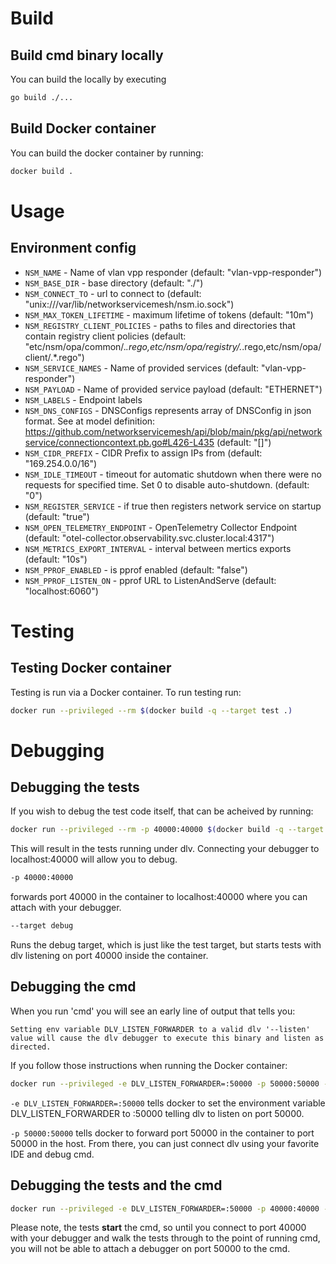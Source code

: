 # Build

## Build cmd binary locally

You can build the locally by executing

```bash
go build ./...
```

## Build Docker container

You can build the docker container by running:

```bash
docker build .
```

# Usage

## Environment config

* `NSM_NAME`                     - Name of vlan vpp responder (default: "vlan-vpp-responder")
* `NSM_BASE_DIR`                 - base directory (default: "./")
* `NSM_CONNECT_TO`               - url to connect to (default: "unix:///var/lib/networkservicemesh/nsm.io.sock")
* `NSM_MAX_TOKEN_LIFETIME`       - maximum lifetime of tokens (default: "10m")
* `NSM_REGISTRY_CLIENT_POLICIES` - paths to files and directories that contain registry client policies (default: "etc/nsm/opa/common/.*.rego,etc/nsm/opa/registry/.*.rego,etc/nsm/opa/client/.*.rego")
* `NSM_SERVICE_NAMES`            - Name of provided services (default: "vlan-vpp-responder")
* `NSM_PAYLOAD`                  - Name of provided service payload (default: "ETHERNET")
* `NSM_LABELS`                   - Endpoint labels
* `NSM_DNS_CONFIGS`              - DNSConfigs represents array of DNSConfig in json format. See at model definition: https://github.com/networkservicemesh/api/blob/main/pkg/api/networkservice/connectioncontext.pb.go#L426-L435 (default: "[]")
* `NSM_CIDR_PREFIX`              - CIDR Prefix to assign IPs from (default: "169.254.0.0/16")
* `NSM_IDLE_TIMEOUT`             - timeout for automatic shutdown when there were no requests for specified time. Set 0 to disable auto-shutdown. (default: "0")
* `NSM_REGISTER_SERVICE`         - if true then registers network service on startup (default: "true")
* `NSM_OPEN_TELEMETRY_ENDPOINT`  - OpenTelemetry Collector Endpoint (default: "otel-collector.observability.svc.cluster.local:4317")
* `NSM_METRICS_EXPORT_INTERVAL`  - interval between mertics exports (default: "10s")
* `NSM_PPROF_ENABLED`            - is pprof enabled (default: "false")
* `NSM_PPROF_LISTEN_ON`          - pprof URL to ListenAndServe (default: "localhost:6060")

# Testing

## Testing Docker container

Testing is run via a Docker container.  To run testing run:

```bash
docker run --privileged --rm $(docker build -q --target test .)
```

# Debugging

## Debugging the tests
If you wish to debug the test code itself, that can be acheived by running:

```bash
docker run --privileged --rm -p 40000:40000 $(docker build -q --target debug .)
```

This will result in the tests running under dlv.  Connecting your debugger to localhost:40000 will allow you to debug.

```bash
-p 40000:40000
```
forwards port 40000 in the container to localhost:40000 where you can attach with your debugger.

```bash
--target debug
```

Runs the debug target, which is just like the test target, but starts tests with dlv listening on port 40000 inside the container.

## Debugging the cmd

When you run 'cmd' you will see an early line of output that tells you:

```Setting env variable DLV_LISTEN_FORWARDER to a valid dlv '--listen' value will cause the dlv debugger to execute this binary and listen as directed.```

If you follow those instructions when running the Docker container:
```bash
docker run --privileged -e DLV_LISTEN_FORWARDER=:50000 -p 50000:50000 --rm $(docker build -q --target test .)
```

```-e DLV_LISTEN_FORWARDER=:50000``` tells docker to set the environment variable DLV_LISTEN_FORWARDER to :50000 telling
dlv to listen on port 50000.

```-p 50000:50000``` tells docker to forward port 50000 in the container to port 50000 in the host.  From there, you can
just connect dlv using your favorite IDE and debug cmd.

## Debugging the tests and the cmd

```bash
docker run --privileged -e DLV_LISTEN_FORWARDER=:50000 -p 40000:40000 -p 50000:50000 --rm $(docker build -q --target debug .)
```

Please note, the tests **start** the cmd, so until you connect to port 40000 with your debugger and walk the tests
through to the point of running cmd, you will not be able to attach a debugger on port 50000 to the cmd.
